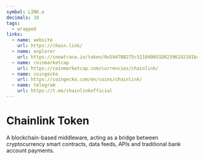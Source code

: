```yaml
---
symbol: LINK.e
decimals: 18
tags:
  - wrapped
links:
  - name: website
    url: https://chain.link/
  - name: explorer
    url: https://snowtrace.io/token/0x5947BB275c521040051D82396192181b413227A3
  - name: coinmarketcap
    url: https://coinmarketcap.com/currencies/chainlink/
  - name: coingecko
    url: https://coingecko.com/en/coins/chainlink/
  - name: telegram
    url: https://t.me/chainlinkofficial
---
```


# Chainlink Token

A blockchain-based middleware, acting as a bridge between cryptocurrency smart contracts, data feeds, APIs and traditional bank account payments.
